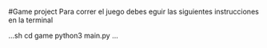 #Game project
Para correr el juego debes eguir las siguientes instrucciones en la terminal

...sh
cd game
python3 main.py
...